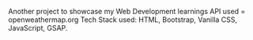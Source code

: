  Another project to showcase my Web Development learnings
 API used = openweathermap.org
 Tech Stack used: HTML, Bootstrap, Vanilla CSS, JavaScript, GSAP.
